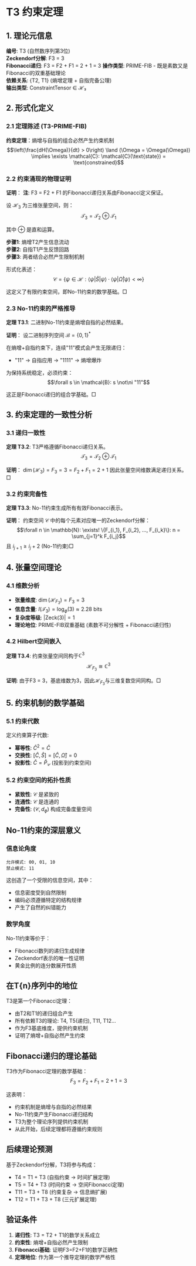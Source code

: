 # T3 约束定理

## 1. 理论元信息
**编号**: T3 (自然数序列第3位)  
**Zeckendorf分解**: F3 = 3  
**Fibonacci递归**: F3 = F2 + F1 = 2 + 1 = 3
**操作类型**: PRIME-FIB - 既是素数又是Fibonacci的双重基础理论  
**依赖关系**: {T2, T1} (熵增定理 + 自指完备公理)  
**输出类型**: ConstraintTensor ∈ ℋ₃

## 2. 形式化定义

### 2.1 定理陈述 (T3-PRIME-FIB)
**约束定理**：熵增与自指的组合必然产生约束机制
$$\left(\frac{dH(\Omega)}{dt} > 0\right) \land (\Omega = \Omega(\Omega)) \implies \exists \mathcal{C}: \mathcal{C}(\text{state}) = \text{constrained}$$

### 2.2 约束涌现的物理证明
**证明**：
**注**: F3 = F2 + F1 的Fibonacci递归关系由Fibonacci定义保证。

设 $\mathcal{H}_3$ 为三维张量空间，则：
$$\mathcal{T}_3 = \mathcal{T}_2 \oplus \mathcal{T}_1$$

其中 $\oplus$ 是直和运算。

**步骤1**: 熵增T2产生信息流动  
**步骤2**: 自指T1产生反馈回路  
**步骤3**: 两者结合必然产生限制机制

形式化表述：
$$\mathcal{C} = \{\psi \in \mathcal{H}: \langle\psi|\hat{S}|\psi\rangle \cdot \langle\psi|\hat{\Omega}|\psi\rangle < \infty\}$$

这定义了有限约束空间，即No-11约束的数学基础。□

### 2.3 No-11约束的严格推导
**定理 T3.1**: 二进制No-11约束是熵增自指的必然结果。

**证明**：
设二进制序列空间 $\mathcal{B} = \{0,1\}^*$

在熵增+自指约束下，连续"11"模式会产生无限递归：
- "11" → 自指应用 → "1111" → 熵增爆炸

为保持系统稳定，必须约束：
$$\forall s \in \mathcal{B}: s \not\ni "11"$$

这正是Fibonacci递归的组合学基础。□

## 3. 约束定理的一致性分析

### 3.1 递归一致性
**定理 T3.2**: T3严格遵循Fibonacci递归关系。
$$\mathcal{T}_3 = \mathcal{T}_2 \oplus \mathcal{T}_1$$

**证明**：
$\dim(\mathcal{H}_3) = F_3 = 3 = F_2 + F_1 = 2 + 1$
因此张量空间维数满足递归关系。□

### 3.2 约束完备性
**定理 T3.3**: No-11约束生成所有有效Fibonacci表示。

**证明**：
约束空间 $\mathcal{C}$ 中的每个元素对应唯一的Zeckendorf分解：
$$\forall n \in \mathbb{N}: \exists! \{F_{i_1}, F_{i_2}, ..., F_{i_k}\}: n = \sum_{j=1}^k F_{i_j}$$
且 $i_{j+1} \geq i_j + 2$ (No-11约束)□

## 4. 张量空间理论

### 4.1 维数分析
- **张量维度**: $\dim(\mathcal{H}_{F_3}) = F_3 = 3$
- **信息含量**: $I(\mathcal{T}_3) = \log_\phi(3) \approx 2.28$ bits
- **复杂度等级**: $|\text{Zeck}(3)| = 1$
- **理论地位**: PRIME-FIB双重基础 (素数不可分解性 + Fibonacci递归性)

### 4.2 Hilbert空间嵌入
**定理 T3.4**: 约束张量空间同构于$\mathbb{C}^3$
$$\mathcal{H}_{F_3} \cong \mathbb{C}^3$$

**证明**: 
由于F3 = 3，基底维数为3，因此$\mathcal{H}_{F_3}$与三维复数空间同构。□

## 5. 约束机制的数学基础

### 5.1 约束代数
定义约束算子代数:
- **幂等性**: $\hat{C}^2 = \hat{C}$
- **交换性**: $[\hat{C}, \hat{S}] = [\hat{C}, \hat{\Omega}] = 0$
- **投影性**: $\hat{C} = \hat{P}_{\mathcal{C}}$ (投影到约束空间)

### 5.2 约束空间的拓扑性质
- **紧致性**: $\mathcal{C}$ 是紧致的
- **连通性**: $\mathcal{C}$ 是连通的
- **完备性**: $(\mathcal{C}, d_{\phi})$ 构成完备度量空间

## No-11约束的深层意义

### 信息论角度
```
允许模式: 00, 01, 10
禁止模式: 11
```
这创造了一个受限的信息空间，其中：
- 信息密度受到自然限制
- 编码必须遵循特定的结构规律
- 产生了自然的纠错能力

### 数学角度
No-11约束等价于：
- Fibonacci数列的递归生成规律
- Zeckendorf表示的唯一性证明
- 黄金比例的连分数展开性质

## 在T{n}序列中的地位
T3是第一个Fibonacci定理：
- 由T2和T1的递归组合产生
- 所有依赖T3的理论: T4, T5(递归), T11, T12...
- 作为F3基底维度，提供约束机制
- 证明了熵增+自指必然产生约束

## Fibonacci递归的理论基础
T3作为Fibonacci定理的数学基础：
$$F_3 = F_2 + F_1 = 2 + 1 = 3$$

这表明：
- 约束机制是熵增与自指的必然结果
- No-11约束产生Fibonacci递归结构
- T3为整个理论序列提供约束机制
- 从此开始，后续定理都将遵循约束规则

## 后续理论预测
基于Zeckendorf分解，T3将参与构成：
- T4 = T1 + T3 (自指约束 → 时间扩展定理)
- T5 = T4 + T3 (时间约束 → 空间Fibonacci定理)
- T11 = T3 + T8 (约束复杂 → 信息熵扩展)
- T12 = T1 + T3 + T8 (三元扩展定理)

## 验证条件
1. **递归性**: T3 = T2 + T1的数学关系成立
2. **约束性**: 熵增+自指必然产生限制
3. **Fibonacci基础**: 证明F3=F2+F1的数学正确性
4. **定理地位**: 作为第一个推导定理的数学严格性